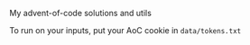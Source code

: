 My advent-of-code solutions and utils

To run on your inputs, put your AoC cookie in `data/tokens.txt`
